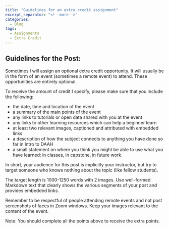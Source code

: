 ```yaml
---
title: "Guidelines for an extra credit assignment"
excerpt_separator: "<!--more-->"
categories:
  - Blog
tags:
  - Assignments
  - Extra Credit
---
```


## Guidelines for the Post: 

Sometimes I will assign an optional extra credit opportunity. It will usually be in the form of an event (sometimes a remote event) to attend. These opportunities are entirely optional.

To receive the amount of credit I specify, please make sure that you include the following: 

- the date, time and location of the event
- a summary of the main points of the event
- any links to tutorials or open data shared with you at the event
- any links to other learning resources which can help a beginner learn
- at least two relevant images, captioned and attributed with embedded links
- a description of how the subject connects to anything you have done so far in Intro to DAAH
- a small statement on where you think you might be able to use what you have learned: in classes, in capstone, in future work. 

In short, your audience for this post is implicitly your instructor, but try to target someone who knows nothing about the topic (like fellow students). 

The target length is 1000-1250 words with 2 images. Use well-formed Markdown text that clearly shows the various segments of your post and provides embedded links. 

Remember to be respectful of people attending remote events and not post screenshots of faces in Zoom windows. Keep your images relevant to the content of the event.

Note: You should complete all the points above to receive the extra points. 